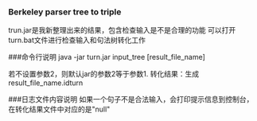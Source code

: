 ### Berkeley parser tree to triple

trun.jar是我新整理出来的结果，包含检查输入是不是合理的功能
可以打开turn.bat文件进行检查输入和句法树转化工作

###命令行说明
java -jar turn.jar input_tree [result_file_name]

若不设置参数2，则默认jar的参数2等于参数1.
转化结果：生成result_file_name.idturn

###日志文件内容说明
如果一个句子不是合法输入，会打印提示信息到控制台，在转化结果文件中对应的是"null"
